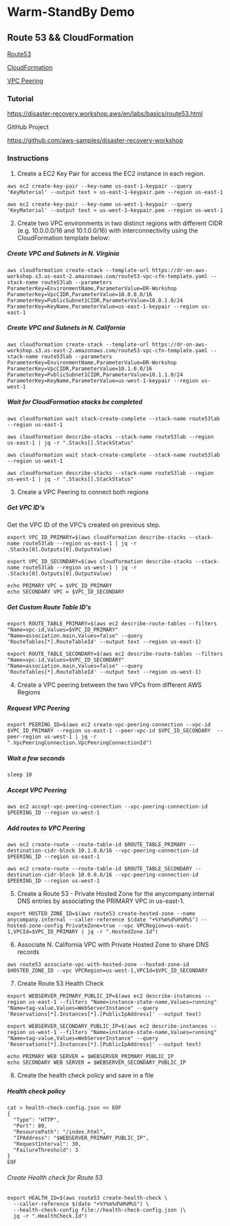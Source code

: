 # Warm-StandBy Demo

## Route 53 && CloudFormation

[Route53](https://aws.amazon.com/es/route53/)

[CloudFormation](https://aws.amazon.com/es/cloudformation/)

[VPC Peering](https://docs.aws.amazon.com/vpc/latest/peering/what-is-vpc-peering.html)

### Tutorial 

https://disaster-recovery.workshop.aws/en/labs/basics/route53.html


GitHub Project

https://github.com/aws-samples/disaster-recovery-workshop

### Instructions

1. Create a EC2 Key Pair for access the EC2 instance in each region.
   
```
aws ec2 create-key-pair --key-name us-east-1-keypair --query 'KeyMaterial' --output text > us-east-1-keypair.pem --region us-east-1

aws ec2 create-key-pair --key-name us-west-1-keypair --query 'KeyMaterial' --output text > us-west-1-keypair.pem --region us-west-1
```

2. Create two VPC environments in two distinct regions with different CIDR (e.g. 10.0.0.0/16 and 10.1.0.0/16) with interconnectivity using the CloudFormation template below:

##### Create VPC and Subnets in N. Virginia 
```
aws cloudformation create-stack --template-url https://dr-on-aws-workshop.s3.us-east-2.amazonaws.com/route53-vpc-cfn-template.yaml --stack-name route53lab --parameters ParameterKey=EnvironmentName,ParameterValue=DR-Workshop ParameterKey=VpcCIDR,ParameterValue=10.0.0.0/16 ParameterKey=PublicSubnet1CIDR,ParameterValue=10.0.1.0/24 ParameterKey=KeyName,ParameterValue=us-east-1-keypair --region us-east-1
```

##### Create VPC and Subnets in N. California
```
aws cloudformation create-stack --template-url https://dr-on-aws-workshop.s3.us-east-2.amazonaws.com/route53-vpc-cfn-template.yaml --stack-name route53lab --parameters ParameterKey=EnvironmentName,ParameterValue=DR-Workshop ParameterKey=VpcCIDR,ParameterValue=10.1.0.0/16 ParameterKey=PublicSubnet1CIDR,ParameterValue=10.1.1.0/24 ParameterKey=KeyName,ParameterValue=us-west-1-keypair --region us-west-1
```

##### Wait for CloudFormation stacks be completed
```
aws cloudformation wait stack-create-complete --stack-name route53lab --region us-east-1

aws cloudformation describe-stacks --stack-name route53lab --region us-east-1 | jq -r ".Stacks[].StackStatus"

aws cloudformation wait stack-create-complete --stack-name route53lab --region us-west-1

aws cloudformation describe-stacks --stack-name route53lab --region us-west-1 | jq -r ".Stacks[].StackStatus"
```

3. Create a VPC Peering to connect both regions

##### Get VPC ID's  
Get the VPC ID of the VPC’s created on previous step.

```
export VPC_ID_PRIMARY=$(aws cloudformation describe-stacks --stack-name route53lab --region us-east-1 | jq -r .Stacks[0].Outputs[0].OutputValue)

export VPC_ID_SECONDARY=$(aws cloudformation describe-stacks --stack-name route53lab --region us-west-1 | jq -r .Stacks[0].Outputs[0].OutputValue)

echo PRIMARY VPC = $VPC_ID_PRIMARY
echo SECONDARY VPC = $VPC_ID_SECONDARY
```

##### Get Custom Route Table ID's
```
export ROUTE_TABLE_PRIMARY=$(aws ec2 describe-route-tables --filters "Name=vpc-id,Values=$VPC_ID_PRIMARY" "Name=association.main,Values=false" --query 'RouteTables[*].RouteTableId' --output text --region us-east-1)

export ROUTE_TABLE_SECONDARY=$(aws ec2 describe-route-tables --filters "Name=vpc-id,Values=$VPC_ID_SECONDARY" "Name=association.main,Values=false" --query 'RouteTables[*].RouteTableId' --output text --region us-west-1)  
```

4. Create a VPC peering between the two VPCs from different AWS Regions
##### Request VPC Peering
```
export PEERING_ID=$(aws ec2 create-vpc-peering-connection --vpc-id $VPC_ID_PRIMARY --region us-east-1 --peer-vpc-id $VPC_ID_SECONDARY  --peer-region us-west-1 | jq -r ".VpcPeeringConnection.VpcPeeringConnectionId")
```

##### Wait a few seconds
```
sleep 10
```

##### Accept VPC Peering
```
aws ec2 accept-vpc-peering-connection --vpc-peering-connection-id $PEERING_ID --region us-west-1
```

##### Add routes to VPC Peering
```
aws ec2 create-route --route-table-id $ROUTE_TABLE_PRIMARY --destination-cidr-block 10.1.0.0/16 --vpc-peering-connection-id $PEERING_ID --region us-east-1

aws ec2 create-route --route-table-id $ROUTE_TABLE_SECONDARY --destination-cidr-block 10.0.0.0/16 --vpc-peering-connection-id $PEERING_ID --region us-west-1
```    

5. Create a Route 53 - Private Hosted Zone for the anycompany.internal DNS entries by associating the PRIMARY VPC in us-east-1.

```
export HOSTED_ZONE_ID=$(aws route53 create-hosted-zone --name anycompany.internal --caller-reference $(date "+%Y%m%d%H%M%S") --hosted-zone-config PrivateZone=true --vpc VPCRegion=us-east-1,VPCId=$VPC_ID_PRIMARY | jq -r ".HostedZone.Id")
```
6. Associate N. California VPC with Private Hosted Zone to share DNS records
```
aws route53 associate-vpc-with-hosted-zone --hosted-zone-id $HOSTED_ZONE_ID --vpc VPCRegion=us-west-1,VPCId=$VPC_ID_SECONDARY
```

7. Create Route 53 Health Check
```
export WEBSERVER_PRIMARY_PUBLIC_IP=$(aws ec2 describe-instances --region us-east-1 --filters "Name=instance-state-name,Values=running" "Name=tag-value,Values=WebServerInstance" --query 'Reservations[*].Instances[*].[PublicIpAddress]' --output text)

export WEBSERVER_SECONDARY_PUBLIC_IP=$(aws ec2 describe-instances --region us-west-1 --filters "Name=instance-state-name,Values=running"
"Name=tag-value,Values=WebServerInstance" --query 'Reservations[*].Instances[*].[PublicIpAddress]' --output text)      

echo PRIMARY WEB SERVER = $WEBSERVER_PRIMARY_PUBLIC_IP
echo SECONDARY WEB SERVER = $WEBSERVER_SECONDARY_PUBLIC_IP  
```  
8. Create the health check policy and save in a file

##### Health check policy
```
cat > health-check-config.json << EOF
{
  "Type": "HTTP",
  "Port": 80,
  "ResourcePath": "/index.html",
  "IPAddress": "$WEBSERVER_PRIMARY_PUBLIC_IP",
  "RequestInterval": 30,
  "FailureThreshold": 3
} 
EOF
```

###### Create Health check for Route 53
```
export HEALTH_ID=$(aws route53 create-health-check \
  --caller-reference $(date "+%Y%m%d%H%M%S") \
  --health-check-config file://health-check-config.json |\
  jq -r ".HealthCheck.Id")

```